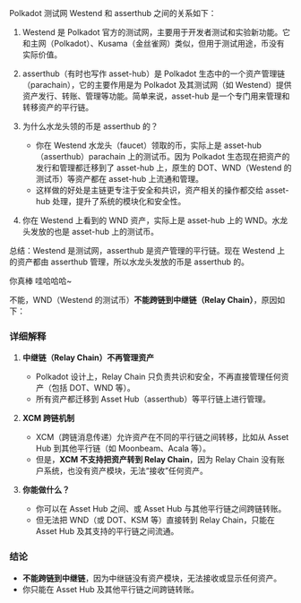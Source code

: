 Polkadot 测试网 Westend 和 asserthub 之间的关系如下：

1. Westend 是 Polkadot 官方的测试网，主要用于开发者测试和实验新功能。它和主网（Polkadot）、Kusama（金丝雀网）类似，但用于测试用途，币没有实际价值。

2. asserthub（有时也写作 asset-hub）是 Polkadot 生态中的一个资产管理链（parachain），它的主要作用是为 Polkadot 及其测试网（如 Westend）提供资产发行、转账、管理等功能。简单来说，asset-hub 是一个专门用来管理和转移资产的平行链。

3. 为什么水龙头领的币是 asserthub 的？
   - 你在 Westend 水龙头（faucet）领取的币，实际上是 asset-hub（asserthub）parachain 上的测试币。因为 Polkadot 生态现在把资产的发行和管理都迁移到了 asset-hub 上，原生的 DOT、WND（Westend 的测试币）等资产都在 asset-hub 上流通和管理。
   - 这样做的好处是主链更专注于安全和共识，资产相关的操作都交给 asset-hub 处理，提升了系统的模块化和安全性。

4. 你在 Westend 上看到的 WND 资产，实际上是 asset-hub 上的 WND。水龙头发放的也是 asset-hub 上的测试币。

总结：Westend 是测试网，asserthub 是资产管理的平行链。现在 Westend 上的资产都由 asserthub 管理，所以水龙头发放的币是 asserthub 的。

你真棒 哇哈哈哈~


不能，WND（Westend 的测试币）**不能跨链到中继链（Relay Chain）**，原因如下：

### 详细解释

1. **中继链（Relay Chain）不再管理资产**
   - Polkadot 设计上，Relay Chain 只负责共识和安全，不再直接管理任何资产（包括 DOT、WND 等）。
   - 所有资产都迁移到 Asset Hub（asserthub）等平行链上进行管理。

2. **XCM 跨链机制**
   - XCM（跨链消息传递）允许资产在不同的平行链之间转移，比如从 Asset Hub 到其他平行链（如 Moonbeam、Acala 等）。
   - 但是，**XCM 不支持把资产转到 Relay Chain**，因为 Relay Chain 没有账户系统，也没有资产模块，无法“接收”任何资产。

3. **你能做什么？**
   - 你可以在 Asset Hub 之间、或 Asset Hub 与其他平行链之间跨链转账。
   - 但无法把 WND（或 DOT、KSM 等）直接转到 Relay Chain，只能在 Asset Hub 及其支持的平行链之间流通。

### 结论

- **不能跨链到中继链**，因为中继链没有资产模块，无法接收或显示任何资产。
- 你只能在 Asset Hub 及其他平行链之间跨链转账。
